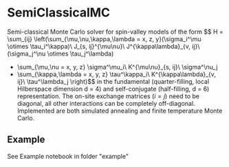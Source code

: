 # SemiClassicalMC
Semi-classical Monte Carlo solver for spin-valley models of the form
$$ H = \sum_{ij} \left(\sum_{\mu,\nu,\kappa,\lambda = x, z, y}(\sigma_i^\mu \otimes \tau_i^\kappa)\ J_{s, ij}^{\mu\nu}\ J^{\kappa\lambda}_{v, ij}\ (\sigma_j^\nu \otimes \tau_j^\lambda) 
+ \sum_{\mu,\nu = x, y, z} \sigma^\mu_i\ K^{\mu\nu}_{s, ij}\ \sigma^\nu_j
+ \sum_{\kappa,\lambda = x, y, z} \tau^\kappa_i\ K^{\kappa\lambda}_{v, ij}\ \tau^\lambda_j
 \right)$$
 in the fundamental (quarter-filling, local Hilberspace dimension d = 4) and self-conjugate (half-filling, d = 6) representation.  The on-site exchange matrices $(i = j)$ need to be diagonal, all other interactions can be completely off-diagonal.
Implemented are both simulated annealing and finite temperature Monte Carlo.
## Example
See Example notebook in folder "example"